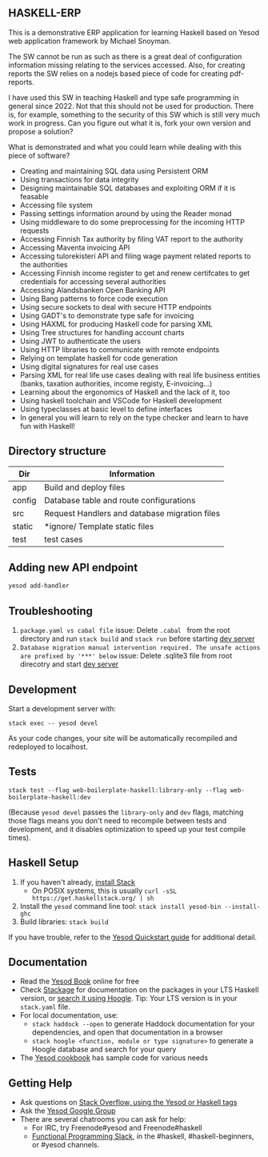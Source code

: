 ## HASKELL-ERP
This is a demonstrative ERP application for learning Haskell based on Yesod web application framework by Michael Snoyman.

The SW cannot be run as such as there is a great deal of configuration information missing relating to the services accessed. Also, for creating reports the SW relies on a nodejs based piece of code for creating pdf-reports. 

I have used this SW in teaching Haskell and type safe programming in general since 2022. Not that this should not be used for production. There is, for example, something to the security of this SW which is still very much work in progress. Can you figure out what it is, fork your own version and propose a solution? 

What is demonstrated and what you could learn while dealing with this piece of software? 

* Creating and maintaining SQL data using Persistent ORM
* Using transactions for data integrity 
* Designing maintainable SQL databases and exploiting ORM if it is feasable
* Accessing file system  
* Passing settings information around by using the Reader monad
* Using middleware to do some preprocessing for the incoming HTTP requests
* Accessing Finnish Tax authority by filing VAT report to the authority
* Accessing Maventa invoicing API
* Accessing tulorekisteri API and filing wage payment related reports to the authorities
* Accessing Finnish income register to get and renew certifcates to get credentials for accessing several authorities
* Accessing Alandsbanken Open Banking API 
* Using Bang patterns to force code execution
* Using secure sockets to deal with secure HTTP endpoints
* Using GADT's to demonstrate type safe for invoicing
* Using HAXML for producing Haskell code for parsing XML
* Using Tree structures for handling account charts
* Using JWT to authenticate the users
* Using HTTP libraries to communicate with remote endpoints
* Relying on template haskell for code generation
* Using digital signatures for real use cases
* Parsing XML for real life use cases dealing with real life business entities (banks, taxation authorities, income registy, E-invoicing...)
* Learning about the ergonomics of Haskell and the lack of it, too
* Using haskell toolchain and VSCode for Haskell development
* Using typeclasses at basic level to define interfaces
* In general you will learn to rely on the type checker and learn to have fun with Haskell!


## Directory structure
| Dir  | Information  |
|---|---|
| app   | Build and deploy files  |
| config  | Database table and route configurations  |
| src  |  Request Handlers and database migration files |
| static  |  *ignore/ Template static files |
| test | test cases  |

## Adding  new API endpoint
```bash
yesod add-handler
```

## Troubleshooting

1. `package.yaml vs cabal file` issue: Delete `.cabal ` from the root directory and run `stack build` and `stack run` before starting [dev server](##Development)
2. `Database migration manual intervention required. The unsafe actions are prefixed by '***' below` issue: Delete .sqlite3 file from root direcotry and start [dev server](##Development)

## Development

Start a development server with:

```
stack exec -- yesod devel
```

As your code changes, your site will be automatically recompiled and redeployed to localhost.

## Tests

```
stack test --flag web-boilerplate-haskell:library-only --flag web-boilerplate-haskell:dev
```

(Because `yesod devel` passes the `library-only` and `dev` flags, matching those flags means you don't need to recompile between tests and development, and it disables optimization to speed up your test compile times).

## Haskell Setup

1. If you haven't already, [install Stack](https://haskell-lang.org/get-started)
	* On POSIX systems, this is usually `curl -sSL https://get.haskellstack.org/ | sh`
2. Install the `yesod` command line tool: `stack install yesod-bin --install-ghc`
3. Build libraries: `stack build`

If you have trouble, refer to the [Yesod Quickstart guide](https://www.yesodweb.com/page/quickstart) for additional detail.

## Documentation

* Read the [Yesod Book](https://www.yesodweb.com/book) online for free
* Check [Stackage](http://stackage.org/) for documentation on the packages in your LTS Haskell version, or [search it using Hoogle](https://www.stackage.org/lts/hoogle?q=). Tip: Your LTS version is in your `stack.yaml` file.
* For local documentation, use:
	* `stack haddock --open` to generate Haddock documentation for your dependencies, and open that documentation in a browser
	* `stack hoogle <function, module or type signature>` to generate a Hoogle database and search for your query
* The [Yesod cookbook](https://github.com/yesodweb/yesod-cookbook) has sample code for various needs

## Getting Help

* Ask questions on [Stack Overflow, using the Yesod or Haskell tags](https://stackoverflow.com/questions/tagged/yesod+haskell)
* Ask the [Yesod Google Group](https://groups.google.com/forum/#!forum/yesodweb)
* There are several chatrooms you can ask for help:
	* For IRC, try Freenode#yesod and Freenode#haskell
	* [Functional Programming Slack](https://fpchat-invite.herokuapp.com/), in the #haskell, #haskell-beginners, or #yesod channels.
